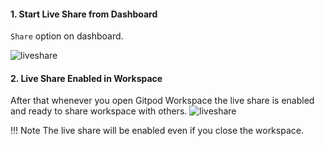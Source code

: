 #### 1. Start Live Share from Dashboard
`Share` option on dashboard.

![liveshare](../../assets/gitpod5.png)

#### 2. Live Share Enabled in Workspace

After that whenever you open Gitpod Workspace the live share is enabled
and ready to share workspace with others.
![liveshare](../../assets/gitpod6.png)

!!! Note
    The live share will be enabled even if you close the workspace.
